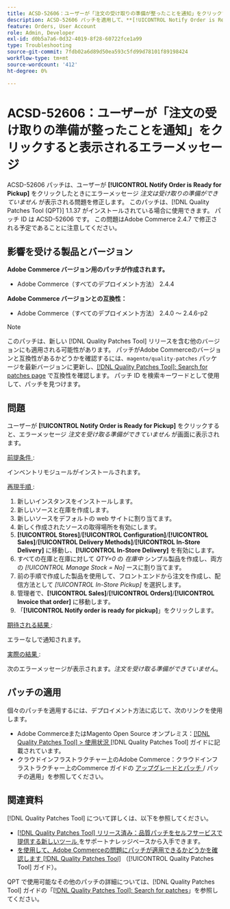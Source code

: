 ```yaml
---
title: ACSD-52606：ユーザーが「注文の受け取りの準備が整ったことを通知」をクリックすると表示されるエラーメッセージ
description: ACSD-52606 パッチを適用して、**[!UICONTROL Notify Order is Ready for Pickup]**をクリックするとエラーメッセージが表示されるAdobe Commerceの問題を修正してください。
feature: Orders, User Account
role: Admin, Developer
exl-id: d0b5a7a6-0d32-4019-8f28-60722fce1a99
type: Troubleshooting
source-git-commit: 7fdb02a6d89d50ea593c5fd99d78101f89198424
workflow-type: tm+mt
source-wordcount: '412'
ht-degree: 0%

---
```


# ACSD-52606：ユーザーが「注文の受け取りの準備が整ったことを通知」をクリックすると表示されるエラーメッセージ

ACSD-52606 パッチは、ユーザーが **[!UICONTROL Notify Order is Ready for Pickup]** をクリックしたときにエラーメッセージ *注文は受け取りの準備ができていません* が表示される問題を修正します。 このパッチは、[!DNL Quality Patches Tool (QPT)] 1.1.37 がインストールされている場合に使用できます。 パッチ ID は ACSD-52606 です。 この問題はAdobe Commerce 2.4.7 で修正される予定であることに注意してください。

## 影響を受ける製品とバージョン

**Adobe Commerce バージョン用のパッチが作成されます。**

* Adobe Commerce（すべてのデプロイメント方法） 2.4.4

**Adobe Commerce バージョンとの互換性：**

* Adobe Commerce（すべてのデプロイメント方法） 2.4.0 ～ 2.4.6-p2

>[!NOTE]
>
>このパッチは、新しい [!DNL Quality Patches Tool] リリースを含む他のバージョンにも適用される可能性があります。 パッチがAdobe Commerceのバージョンと互換性があるかどうかを確認するには、`magento/quality-patches` パッケージを最新バージョンに更新し、[[!DNL Quality Patches Tool]: Search for patches page](https://experienceleague.adobe.com/tools/commerce-quality-patches/index.html) で互換性を確認します。 パッチ ID を検索キーワードとして使用して、パッチを見つけます。

## 問題

ユーザーが **[!UICONTROL Notify Order is Ready for Pickup]** をクリックすると、エラーメッセージ *注文を受け取る準備ができていません* が画面に表示されます。

<u> 前提条件 </u>:

インベントリモジュールがインストールされます。

<u> 再現手順 </u>:

1. 新しいインスタンスをインストールします。
1. 新しいソースと在庫を作成します。
1. 新しいソースをデフォルトの web サイトに割り当てます。
1. 新しく作成されたソースの取得場所を有効にします。
1. **[!UICONTROL Stores]**/**[!UICONTROL Configuration]**/**[!UICONTROL Sales]**/**[!UICONTROL Delivery Methods]**/**[!UICONTROL In-Store Delivery]** に移動し、**[!UICONTROL In-Store Delivery]** を有効にします。
1. すべての在庫と在庫に対して *QTY=0* の *在庫中* シンプル製品を作成し、両方の *[!UICONTROL Manage Stock = No]* ースに割り当てます。
1. 前の手順で作成した製品を使用して、フロントエンドから注文を作成し、配信方法として *[!UICONTROL In-Store Pickup]* を選択します。
1. 管理者で、**[!UICONTROL Sales]**/**[!UICONTROL Orders]**/**[!UICONTROL Invoice that order]** に移動します。
1. 「**[!UICONTROL Notify order is ready for pickup]**」をクリックします。

<u> 期待される結果 </u>:

エラーなしで通知されます。

<u> 実際の結果 </u>:

次のエラーメッセージが表示されます。*注文を受け取る準備ができていません*。

## パッチの適用

個々のパッチを適用するには、デプロイメント方法に応じて、次のリンクを使用します。

* Adobe CommerceまたはMagento Open Source オンプレミス：[[!DNL Quality Patches Tool] > 使用状況 ](/help/tools/quality-patches-tool/usage.md)[!DNL Quality Patches Tool] ガイドに記載されています。
* クラウドインフラストラクチャー上のAdobe Commerce：クラウドインフラストラクチャー上のCommerce ガイドの [ アップグレードとパッチ ](https://experienceleague.adobe.com/docs/commerce-cloud-service/user-guide/develop/upgrade/apply-patches.html)/ パッチの適用」を参照してください。

## 関連資料

[!DNL Quality Patches Tool] について詳しくは、以下を参照してください。

* [[!DNL Quality Patches Tool]  リリース済み：品質パッチをセルフサービスで提供する新しいツール ](https://experienceleague.adobe.com/en/docs/commerce-operations/tools/quality-patches-tool/quality-patches-tool-to-self-serve-quality-patches) をサポートナレッジベースから入手できます。
* [ を使用して、Adobe Commerceの問題にパッチが適用できるかどうかを確認します  [!DNL Quality Patches Tool]](/help/tools/quality-patches-tool/patches-available-in-qpt/check-patch-for-magento-issue-with-magento-quality-patches.md) （[!UICONTROL Quality Patches Tool] ガイド）。


QPT で使用可能なその他のパッチの詳細については、[!DNL Quality Patches Tool] ガイドの「[[!DNL Quality Patches Tool]: Search for patches](https://experienceleague.adobe.com/tools/commerce-quality-patches/index.html)」を参照してください。
